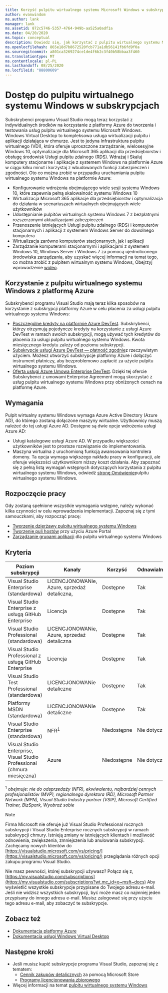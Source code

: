 ```yaml
---
title: Korzyść pulpitu wirtualnego systemu Microsoft Windows w subskrypcjach programu Visual Studio | Microsoft Docs
author: evanwindom
ms.author: lank
manager: lank
ms.assetid: 872c5746-5357-4764-949b-aa525a0adf1a
ms.date: 04/20/2020
ms.topic: conceptual
description: Dowiedz się, jak korzystać z pulpitu wirtualnego systemu Microsoft Windows za pośrednictwem subskrypcji programu Visual Studio
ms.openlocfilehash: 865e18d7b8672520fcb771a1db56141fb6fd9f0a
ms.sourcegitcommit: a801ca3269274ce1de4f6b2c3f40b58bbaa3f460
ms.translationtype: MT
ms.contentlocale: pl-PL
ms.lasthandoff: 08/25/2020
ms.locfileid: "88800609"
---
```

# <a name="access-windows-virtual-desktop-in-subscriptions"></a>Dostęp do pulpitu wirtualnego systemu Windows w subskrypcjach 
Subskrybenci programu Visual Studio mogą teraz korzystać z indywidualnych środków na korzystanie z platformy Azure do tworzenia i testowania usług pulpitu wirtualnego systemu Microsoft Windows.  
Windows Virtual Desktop to kompleksowa usługa wirtualizacji pulpitu i aplikacji działająca w chmurze. Jest to jedyna Infrastruktura pulpitu wirtualnego (VDI), która oferuje uproszczone zarządzanie, wielosesyjne Windows 10, optymalizacje dla Microsoft 365 aplikacji dla przedsiębiorstw i obsługę środowisk Usługi pulpitu zdalnego (RDS). Wdrażaj i Skaluj komputery stacjonarne i aplikacje z systemem Windows na platformie Azure w ciągu kilku minut i korzystaj z wbudowanych funkcji zabezpieczeń i zgodności.
Oto co można zrobić w przypadku uruchamiania pulpitu wirtualnego systemu Windows na platformie Azure:
- Konfigurowanie wdrożenia obejmującego wiele sesji systemu Windows 10, które zapewnia pełną skalowalność systemu Windows 10
- Wirtualizacja Microsoft 365 aplikacje dla przedsiębiorstw i optymalizacja do działania w scenariuszach wirtualnych obejmujących wiele użytkowników
- Udostępnianie pulpitów wirtualnych systemu Windows 7 z bezpłatnymi rozszerzonymi aktualizacjami zabezpieczeń
- Przenoszenie istniejących Usługi pulpitu zdalnego (RDS) i komputerów stacjonarnych i aplikacji z systemem Windows Server do dowolnego komputera
- Wirtualizacja zarówno komputerów stacjonarnych, jak i aplikacji
- Zarządzanie komputerami stacjonarnymi i aplikacjami z systemem Windows 10, Windows Server i Windows 7 za pomocą ujednoliconego środowiska zarządzania, aby uzyskać więcej informacji na temat tego, co można zrobić z pulpitem wirtualnym systemu Windows, Obejrzyj wprowadzenie [wideo](https://docs.microsoft.com/azure/virtual-desktop/overview).

## <a name="use-windows-virtual-desktop-with-azure"></a>Korzystanie z pulpitu wirtualnego systemu Windows z platformą Azure 
Subskrybenci programu Visual Studio mają teraz kilka sposobów na korzystanie z subskrypcji platformy Azure w celu płacenia za usługi pulpitu wirtualnego systemu Windows:
- [Poszczególne kredyty na platformie Azure DevTest](vs-azure.md).  Subskrybenci, którzy otrzymują pojedyncze kredyty na korzystanie z usługi Azure DevTest w ramach swoich subskrypcji, mogą używać tych kredytów do płacenia za usługi pulpitu wirtualnego systemu Windows.  Kwota miesięcznego kredytu zależy od poziomu subskrypcji.
- [Subskrypcje usługi Azure DevTest — płatność zgodnie](vs-azure-payg.md)z rzeczywistym użyciem.  Możesz utworzyć subskrypcje platformy Azure i dołączyć instrument płatniczy, aby bezproblemowo zapłacić za użycie pulpitu wirtualnego systemu Windows. 
- [Oferta usługi Azure Umowa Enterprise DevTest](azure-ea-devtest.md).  Dzięki tej ofercie Subskrybenci z umowami Enterprise Agreement mogą skorzystać z usług pulpitu wirtualnego systemu Windows przy obniżonych cenach na platformę Azure. 

## <a name="requirements"></a>Wymagania
Pulpit wirtualny systemu Windows wymaga Azure Active Directory (Azure AD), do którego zostaną dołączone maszyny wirtualne.  Użytkownicy muszą należeć do tej usługi Azure AD.  Dostępne są dwie opcje wdrożenia usługi Azure AD:
- Usługi katalogowe usługi Azure AD.  W przypadku większości użytkowników jest to prostsze rozwiązanie do implementowania.
- Maszyna wirtualna z uruchomioną funkcją awansowania kontrolera domeny.  Ta opcja wymaga większego nakładu pracy w konfiguracji, ale oferuje większości użytkownikom niższy koszt działania.
Aby zapoznać się z pełną listą wymagań wstępnych dotyczących korzystania z pulpitu wirtualnego systemu Windows, odwiedź [stronę Omówienie](https://docs.microsoft.com/azure/virtual-desktop/overview#requirements)pulpitu wirtualnego systemu Windows. 

## <a name="get-started"></a>Rozpoczęcie pracy 
Gdy zostaną spełnione wszystkie wymagania wstępne, należy wykonać kilka czynności w celu wprowadzenia implementacji.  Zapoznaj się z tymi samouczkami, aby rozpocząć pracę:
- [Tworzenie dzierżawy pulpitu wirtualnego systemu Windows](https://docs.microsoft.com/azure/virtual-desktop/virtual-desktop-fall-2019/tenant-setup-azure-active-directory)
- [Tworzenie puli hostów](https://docs.microsoft.com/azure/virtual-desktop/create-host-pools-azure-marketplace) przy użyciu Azure Portal
- [Zarządzanie grupami aplikacji](https://docs.microsoft.com/azure/virtual-desktop/manage-app-groups) dla pulpitu wirtualnego systemu Windows

## <a name="eligibility"></a>Kryteria
| Poziom subskrypcji                                                 |     Kanały                                            | Korzyść                                                          | Odnawialny?    |
|--------------------------------------------------------------------|---------------------------------------------------------|------------------------------------------------------------------|---------------|
| Visual Studio Enterprise (standardowa)   | LICENCJONOWANie, Azure, sprzedaż detaliczna, | Dostępne|  Tak          |
| Visual Studio Enterprise z usługą GitHub Enterprise  | Licencja | Dostępne|  Tak          |
| Visual Studio Professional (standardowa) | LICENCJONOWANie, Azure, sprzedaż detaliczna                                       | Dostępne                                                             |  Tak             |
| Visual Studio Professional z usługą GitHub Enterprise | Licencja                                       | Dostępne                                        |  Tak           |
| Visual Studio Test Professional (standardowa)                         | LICENCJONOWANie detaliczne                                              | Dostępne|  Tak          |
| Platformy MSDN (standardowa)                                          | LICENCJONOWANie detaliczne                                              | Dostępne                                         |  Tak          |
| Visual Studio Enterprise (standardowa)  | NFR<sup>1</sup> |Niedostępne  | Nie dotyczy |
| Visual Studio Enterprise, Visual Studio Professional (chmura miesięczna) | Azure | Niedostępne | Nie dotyczy |

<sup>1</sup>  *obejmuje: nie do odsprzedaży (NFR), ekwiwalentu, najbardziej cennych profesjonalistów (MVP), regionalnego dyrektora (RD), Microsoft Partner Network (MPN), Visual Studio Industry partner (VSIP), Microsoft Certified Trainer, BizSpark, Wyobraź sobie*

> [!NOTE]
> Firma Microsoft nie oferuje już Visual Studio Professional rocznych subskrypcji i Visual Studio Enterprise rocznych subskrypcji w ramach subskrypcji chmury. Istnieją zmiany w istniejących klientach i możliwość odnowienia, zwiększenia, zmniejszenia lub anulowania subskrypcji. Zachęcamy nowych klientów do [https://visualstudio.microsoft.com/vs/pricing/](https://visualstudio.microsoft.com/vs/pricing/) przeglądania różnych opcji zakupu programu Visual Studio.

Nie masz pewności, której subskrypcji używasz?  Połącz się z, [https://my.visualstudio.com/subscriptions](https://my.visualstudio.com/subscriptions?wt.mc_id=o~msft~docs) Aby wyświetlić wszystkie subskrypcje przypisane do Twojego adresu e-mail. Jeśli nie widzisz wszystkich subskrypcji, być może masz co najmniej jeden przypisany do innego adresu e-mail.  Musisz zalogować się przy użyciu tego adresu e-mail, aby zobaczyć te subskrypcje.

## <a name="see-also"></a>Zobacz też
- [Dokumentacja platformy Azure](https://docs.microsoft.com/azure/)
- [Dokumentacja usługi Windows Virtual Desktop](https://docs.microsoft.com/azure/virtual-desktop/)

## <a name="next-steps"></a>Następne kroki
-   Jeśli musisz kupić subskrypcje programu Visual Studio, zapoznaj się z tematem:
     - [Cennik zakupów detalicznych](https://visualstudio.microsoft.com/vs/pricing/) za pomocą Microsoft Store
     - [Programy licencjonowania zbiorowego](https://www.microsoft.com/licensing/default)
-   Więcej informacji na temat [pulpitu wirtualnego systemu Windows](https://docs.microsoft.com/azure/virtual-desktop/overview) 
